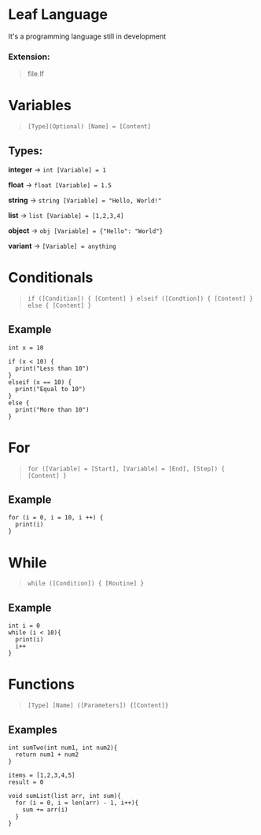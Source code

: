 # Leaf Language 
It's a programming language still in development

### Extension: 
> file.lf

# Variables
> ``[Type](Optional) [Name] = [Content]``

## Types:
**integer** -> ``int [Variable] = 1``

**float** -> ``float [Variable] = 1.5``

**string** -> ``string [Variable] = "Hello, World!"``

**list** -> ``list [Variable] = [1,2,3,4]``

**object** -> ``obj [Variable] = {"Hello": "World"}``

**variant** -> ``[Variable] = anything``

# Conditionals
> ``if ([Condition]) { [Content] } elseif ([Condtion]) { [Content] } else { [Content] }``

## Example

```
int x = 10

if (x < 10) {
  print("Less than 10")
}
elseif (x == 10) {
  print("Equal to 10")
}
else {
  print("More than 10")
}
```

# For

> ``for ([Variable] = [Start], [Variable] = [End], [Step]) { [Content] }``

## Example
```
for (i = 0, i = 10, i ++) {
  print(i)
}
```

# While

> ``while ([Condition]) { [Routine] }``
## Example
```
int i = 0
while (i < 10){
  print(i)
  i++
}
```

# Functions

> ``[Type] [Name] ([Parameters]) {[Content]}``

## Examples

```
int sumTwo(int num1, int num2){
  return num1 + num2
}
```

```
items = [1,2,3,4,5]
result = 0

void sumList(list arr, int sum){
  for (i = 0, i = len(arr) - 1, i++){
    sum += arr(i)
  }
}
```
